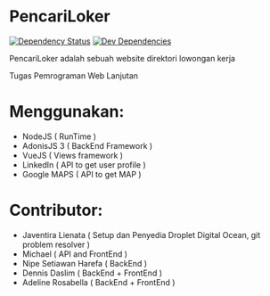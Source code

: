 # PencariLoker
[![Dependency Status](https://david-dm.org/PencariLoker/pencariLoker.svg)](https://david-dm.org/PencariLoker/pencariLoker)
[![Dev Dependencies](https://david-dm.org/PencariLoker/dev/pencariLoker.svg?style=flat-square)](https://david-dm.org/PencariLoker/pencariLoker#info=devDependencies)

PencariLoker adalah sebuah website direktori lowongan kerja

Tugas Pemrograman Web Lanjutan
# Menggunakan: 
- NodeJS ( RunTime )
- AdonisJS 3 ( BackEnd Framework )
- VueJS ( Views framework )
- LinkedIn ( API to get user profile )
- Google MAPS ( API to get MAP )

# Contributor:
- Javentira Lienata ( Setup dan Penyedia Droplet Digital Ocean, git problem resolver ) 
- Michael ( API and FrontEnd )
- Nipe Setiawan Harefa ( BackEnd ) 
- Dennis Daslim ( BackEnd + FrontEnd )
- Adeline Rosabella ( BackEnd + FrontEnd )
